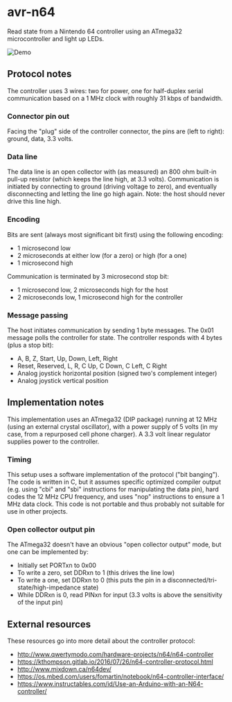 # avr-n64

Read state from a Nintendo 64 controller using an ATmega32 microcontroller and light up LEDs.

![Demo](../data/demo.gif)

## Protocol notes
The controller uses 3 wires: two for power, one for half-duplex serial communication based on a 1 MHz clock with roughly 31 kbps of bandwidth.

### Connector pin out
Facing the "plug" side of the controller connector, the pins are (left to right): ground, data, 3.3 volts.

### Data line
The data line is an open collector with (as measured) an 800 ohm built-in pull-up resistor (which keeps the line high, at 3.3 volts). Communication is initiated by connecting to ground (driving voltage to zero), and eventually disconnecting and letting the line go high again. Note: the host should never drive this line high.

### Encoding
Bits are sent (always most significant bit first) using the following encoding:

* 1 microsecond low
* 2 microseconds at either low (for a zero) or high (for a one)
* 1 microsecond high

Communication is terminated by 3 microsecond stop bit:

* 1 microsecond low, 2 microseconds high for the host
* 2 microseconds low, 1 microsecond high for the controller

### Message passing
The host initiates communication by sending 1 byte messages. The 0x01 message polls the controller for state. The controller responds with 4 bytes (plus a stop bit):

* A, B, Z, Start, Up, Down, Left, Right
* Reset, Reserved, L, R, C Up, C Down, C Left, C Right
* Analog joystick horizontal position (signed two's complement integer)
* Analog joystick vertical position

## Implementation notes
This implementation uses an ATmega32 (DIP package) running at 12 MHz (using an external crystal oscillator), with a power supply of 5 volts (in my case, from a repurposed cell phone charger). A 3.3 volt linear regulator supplies power to the controller.

### Timing
This setup uses a software implementation of the protocol ("bit banging"). The code is written in C, but it assumes specific optimized compiler output (e.g. using "cbi" and "sbi" instructions for manipulating the data pin), hard codes the 12 MHz CPU frequency, and uses "nop" instructions to ensure a 1 MHz data clock. This code is not portable and thus probably not suitable for use in other projects.

### Open collector output pin
The ATmega32 doesn't have an obvious "open collector output" mode, but one can be implemented by:

* Initially set PORTxn to 0x00
* To write a zero, set DDRxn to 1 (this drives the line low)
* To write a one, set DDRxn to 0 (this puts the pin in a disconnected/tri-state/high-impedance state)
* While DDRxn is 0, read PINxn for input (3.3 volts is above the sensitivity of the input pin)

## External resources
These resources go into more detail about the controller protocol:

- http://www.qwertymodo.com/hardware-projects/n64/n64-controller
- https://kthompson.gitlab.io/2016/07/26/n64-controller-protocol.html
- http://www.mixdown.ca/n64dev/
- https://os.mbed.com/users/fomartin/notebook/n64-controller-interface/
- https://www.instructables.com/id/Use-an-Arduino-with-an-N64-controller/

